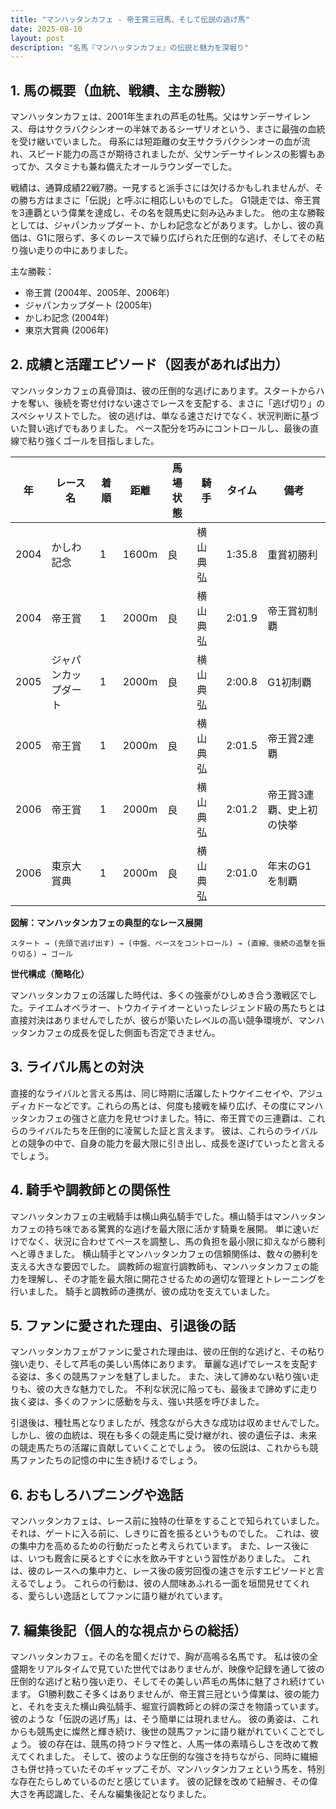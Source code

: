 ```yaml
---
title: "マンハッタンカフェ - 帝王賞三冠馬、そして伝説の逃げ馬"
date: 2025-08-10
layout: post
description: "名馬『マンハッタンカフェ』の伝説と魅力を深堀り"
---
```


## 1. 馬の概要（血統、戦績、主な勝鞍）

マンハッタンカフェは、2001年生まれの芦毛の牡馬。父はサンデーサイレンス、母はサクラバクシンオーの半妹であるシーザリオという、まさに最強の血統を受け継いでいました。  母系には短距離の女王サクラバクシンオーの血が流れ、スピード能力の高さが期待されましたが、父サンデーサイレンスの影響もあってか、スタミナも兼ね備えたオールラウンダーでした。

戦績は、通算成績22戦7勝。一見すると派手さには欠けるかもしれませんが、その勝ち方はまさに「伝説」と呼ぶに相応しいものでした。  G1競走では、帝王賞を3連覇という偉業を達成し、その名を競馬史に刻み込みました。 他の主な勝鞍としては、ジャパンカップダート、かしわ記念などがあります。しかし、彼の真価は、G1に限らず、多くのレースで繰り広げられた圧倒的な逃げ、そしてその粘り強い走りの中にありました。


主な勝鞍：

* 帝王賞 (2004年、2005年、2006年)
* ジャパンカップダート (2005年)
* かしわ記念 (2004年)
* 東京大賞典 (2006年)


## 2. 成績と活躍エピソード（図表があれば出力）

マンハッタンカフェの真骨頂は、彼の圧倒的な逃げにあります。スタートからハナを奪い、後続を寄せ付けない速さでレースを支配する、まさに「逃げ切り」のスペシャリストでした。  彼の逃げは、単なる速さだけでなく、状況判断に基づいた賢い逃げでもありました。  ペース配分を巧みにコントロールし、最後の直線で粘り強くゴールを目指しました。

| 年 | レース名          | 着順 | 距離 | 馬場状態 | 騎手       | タイム      | 備考                                  |
|---|-----------------|-----|------|----------|------------|-------------|--------------------------------------|
| 2004 | かしわ記念        | 1   | 1600m | 良        | 横山典弘    | 1:35.8      | 重賞初勝利                               |
| 2004 | 帝王賞          | 1   | 2000m | 良        | 横山典弘    | 2:01.9      | 帝王賞初制覇                            |
| 2005 | ジャパンカップダート | 1   | 2000m | 良        | 横山典弘    | 2:00.8      | G1初制覇                               |
| 2005 | 帝王賞          | 1   | 2000m | 良        | 横山典弘    | 2:01.5      | 帝王賞2連覇                            |
| 2006 | 帝王賞          | 1   | 2000m | 良        | 横山典弘    | 2:01.2      | 帝王賞3連覇、史上初の快挙              |
| 2006 | 東京大賞典        | 1   | 2000m | 良        | 横山典弘    | 2:01.0      | 年末のG1を制覇                         |


**図解：マンハッタンカフェの典型的なレース展開**

```
スタート → (先頭で逃げ出す) → (中盤、ペースをコントロール) → (直線、後続の追撃を振り切る) → ゴール
```

**世代構成（簡略化）**

マンハッタンカフェの活躍した時代は、多くの強豪がひしめき合う激戦区でした。テイエムオペラオー、トウカイテイオーといったレジェンド級の馬たちとは直接対決はありませんでしたが、彼らが築いたレベルの高い競争環境が、マンハッタンカフェの成長を促した側面も否定できません。


## 3. ライバル馬との対決

直接的なライバルと言える馬は、同じ時期に活躍したトウケイニセイや、アジュディカドーなどです。これらの馬とは、何度も接戦を繰り広げ、その度にマンハッタンカフェの強さと底力を見せつけました。特に、帝王賞での三連覇は、これらのライバルたちを圧倒的に凌駕した証と言えます。  彼は、これらのライバルとの競争の中で、自身の能力を最大限に引き出し、成長を遂げていったと言えるでしょう。


## 4. 騎手や調教師との関係性

マンハッタンカフェの主戦騎手は横山典弘騎手でした。横山騎手はマンハッタンカフェの持ち味である驚異的な逃げを最大限に活かす騎乗を展開。  単に速いだけでなく、状況に合わせてペースを調整し、馬の負担を最小限に抑えながら勝利へと導きました。  横山騎手とマンハッタンカフェの信頼関係は、数々の勝利を支える大きな要因でした。  調教師の堀宣行調教師も、マンハッタンカフェの能力を理解し、その才能を最大限に開花させるための適切な管理とトレーニングを行いました。  騎手と調教師の連携が、彼の成功を支えていました。


## 5. ファンに愛された理由、引退後の話

マンハッタンカフェがファンに愛された理由は、彼の圧倒的な逃げと、その粘り強い走り、そして芦毛の美しい馬体にあります。  華麗な逃げでレースを支配する姿は、多くの競馬ファンを魅了しました。  また、決して諦めない粘り強い走りも、彼の大きな魅力でした。  不利な状況に陥っても、最後まで諦めずに走り抜く姿は、多くのファンに感動を与え、強い共感を呼びました。

引退後は、種牡馬となりましたが、残念ながら大きな成功は収めませんでした。  しかし、彼の血統は、現在も多くの競走馬に受け継がれ、彼の遺伝子は、未来の競走馬たちの活躍に貢献していくことでしょう。  彼の伝説は、これからも競馬ファンたちの記憶の中に生き続けるでしょう。


## 6. おもしろハプニングや逸話

マンハッタンカフェは、レース前に独特の仕草をすることで知られていました。  それは、ゲートに入る前に、しきりに首を振るというものでした。  これは、彼の集中力を高めるための行動だったと考えられています。  また、レース後には、いつも厩舎に戻るとすぐに水を飲み干すという習性がありました。  これは、彼のレースへの集中力と、レース後の疲労回復の速さを示すエピソードと言えるでしょう。  これらの行動は、彼の人間味あふれる一面を垣間見せてくれる、愛らしい逸話としてファンに語り継がれています。


## 7. 編集後記（個人的な視点からの総括）

マンハッタンカフェ。その名を聞くだけで、胸が高鳴る名馬です。  私は彼の全盛期をリアルタイムで見ていた世代ではありませんが、映像や記録を通して彼の圧倒的な逃げと粘り強い走り、そしてその美しい芦毛の馬体に魅了され続けています。  G1勝利数こそ多くはありませんが、帝王賞三冠という偉業は、彼の能力と、それを支えた横山典弘騎手、堀宣行調教師との絆の深さを物語っています。  彼のような「伝説の逃げ馬」は、そう簡単には現れません。  彼の勇姿は、これからも競馬史に燦然と輝き続け、後世の競馬ファンに語り継がれていくことでしょう。  彼の存在は、競馬の持つドラマ性と、人馬一体の素晴らしさを改めて教えてくれました。  そして、彼のような圧倒的な強さを持ちながら、同時に繊細さも併せ持っていたそのギャップこそが、マンハッタンカフェという馬を、特別な存在たらしめているのだと感じています。  彼の記録を改めて紐解き、その偉大さを再認識した、そんな編集後記となりました。
